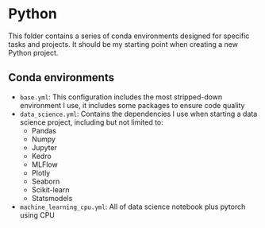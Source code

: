 # Python

This folder contains a series of conda environments designed for specific tasks and projects. It should be my starting point when creating a new Python project.

## Conda environments

- `base.yml`: This configuration includes the most stripped-down environment I use, it includes some packages to ensure code quality
- `data_science.yml`: Contains the dependencies I use when starting a data science project, including but not limited to:
  - Pandas
  - Numpy
  - Jupyter
  - Kedro
  - MLFlow
  - Plotly
  - Seaborn
  - Scikit-learn
  - Statsmodels
- `machine_learning_cpu.yml`: All of data science notebook plus pytorch using CPU
